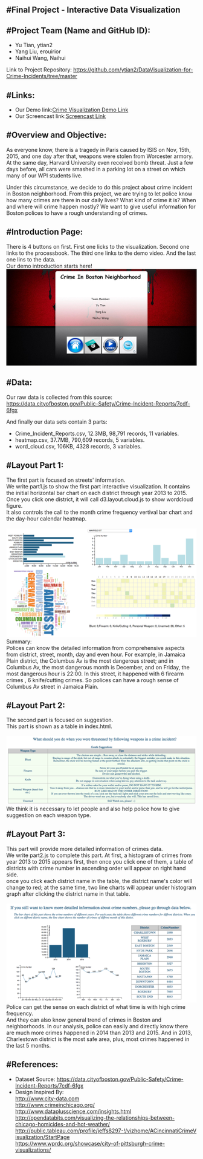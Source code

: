 #Final Project - Interactive Data Visualization  
---
#Project Team (Name and GitHub ID):
---
- Yu Tian, ytian2
- Yang Liu, erouirior
- Naihui Wang, Naihui

Link to Project Repository: https://github.com/ytian2/DataVisualization-for-Crime-Incidents/tree/master

#Links:
---
- Our Demo link:[Crime Visualization Demo Link](http://ytian2.github.io/DataVisualization-for-Crime-Incidents/firstPage.html)<br>
- Our Screencast link:[Screencast Link](https://www.youtube.com/watch?v=JuHWyqIqRuc)<br>


#Overview and Objective:
---
As everyone know, there is a tragedy in Paris caused by ISIS on Nov, 15th, 2015, and one day after that, weapons were stolen from Worcester armory. At the same day, Harvard University even received bomb threat. Just a few days before, all cars were smashed in a parking lot on a street on which many of our WPI students live. 

Under this circumstance, we decide to do this project about crime incident in Boston neighborhood. From this project, we are trying to let police know how many crimes are there in our daily lives? What kind of crime it is? When and where will crime happen mostly? We want to give useful information for Boston polices to have a rough understanding of crimes.

#Introduction Page:
---
There is 4 buttons on first. First one licks to the visualization. Second one links to the processbook. The third one links to the demo video. And the last one lins to the data.
<br>Our demo introduction starts here!![Introduction Page](img/firstpage.png)<br>

#Data:
---
Our raw data is collected from this source: https://data.cityofboston.gov/Public-Safety/Crime-Incident-Reports/7cdf-6fgx

And finally our data sets contain 3 parts:
- Crime_Incident_Reports.csv, 12.3MB, 98,791 records, 11 variables.
- heatmap.csv, 37.7MB, 790,609 records, 5 variables.
- word_cloud.csv, 106KB, 4328 records, 3 variables.

#Layout Part 1:
---
The first part is focused on streets' information. 
<br>We write part1.js to show the first part interactive visualization. It contains the initial horizontal bar chart on each district through year 2013 to 2015. Once you click one district, it will call d3.layout.cloud.js to show wordcloud figure.
<br>It also controls the call to the month crime frequency vertival bar chart and the day-hour calendar heatmap.
<br><br>![Layout Part 1](img/part1.png)<br>
Summary:
<br>Polices can know the detailed information from comprehensive aspects from district, street, month, day and even hour. For example, in Jamaica Plain district, the Columbus Av is the most dangerous street; and in Columbus Av, the most dangerous month is December, and on Friday, the most dangerous hour is 22:00. In this street, it happened with 6 firearm crimes , 6 knife/cutting crimes. So polices can have a rough sense of Columbus Av street in Jamaica Plain.

#Layout Part 2:
---
The second part is focused on suggestion.
<br>This part is shown as a table in index.html.
<br><br>![Layout Part 2](img/part2.png)<br>
We think it is necessary to let people and also help police how to give suggestion on each weapon type.

#Layout Part 3:
---
This part will provide more detailed information of crimes data. 
<br>We write part2.js to complete this part. At first, a histogram of crimes from year 2013 to 2015 appears first, then once you click one of them, a table of districts with crime number in ascending order will appear on right hand side.
<br>once you click each district name in the table, the district name's color will change to red; at the same time, two line charts will appear under histogram graph after clicking the district name in that table. 
<br><br>![Layout Part 3](img/part3.png)
<br>Police can get the sense on each district of what time is with high crime frequency. 
<br>And they can also know general trend of crimes in Boston and neighborhoods. In our analysis, police can easily and directly know there are much more crimes happened in 2014 than 2013 and 2015. And in 2013, Charlestown district is the most safe area, plus, most crimes happened in the last 5 months.

#References:
---
- Dataset Source: https://data.cityofboston.gov/Public-Safety/Crime-Incident-Reports/7cdf-6fgx
- Design Inspired By: 
<br>http://www.city-data.com
<br>http://www.crimeinchicago.org/
<br>http://www.dataplusscience.com/insights.html
<br>http://opendatabits.com/visualizing-the-relationships-between-chicago-homicides-and-hot-weather/
<br>http://public.tableau.com/profile/jeffs8297-!/vizhome/ACincinnatiCrimeVisualization/StartPage
<br>https://www.wprdc.org/showcase/city-of-pittsburgh-crime-visualizations/



